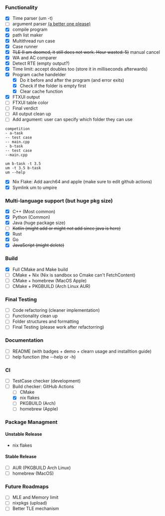 ### Functionality
- [x] Time parser (um -t)
- [ ] argument parser [(a better one please)](https://github.com/p-ranav/argparse)
- [x] compile program
- [x] path list maker
- [x] Multithread run case
- [x] Case runner
- [x] ~~TLE (I am doomed, it still does not work. Hour wasted: 5)~~ manual cancel
- [x] WA and AC comparer
- [x] Detect RTE (empty output?)
- [x] Time limit: accept doubles too (store it in milliseconds afterwards)
- [x] Program cache handelder
    - [x] Do it before and after the program (and error exits)
    - [x] Check if the folder is empty first 
    - [x] Clear cache function
- [x] FTXUI output
- [ ] FTXUI table color
- [ ] Final verdict
- [ ] All output clean up
- [ ] Add argument: user can specify which folder they can use
```
competition
- a-task
-- test case
-- main.cpp
- b-task
-- test case
--main.cpp

um b-task -t 3.5
um -t 3.5 b-task
um --help
```
- [x] Nix Flake: Add aarch64 and apple (make sure to edit github actions)
- [x] Symlink um to umpire 

### Multi-language support (but huge pkg size)
- [x] C++ (Most common)
- [x] Python (Common)
- [x] Java (huge package size)
- [ ] ~~Kotlin (might add or might not add since java is here)~~
- [x] Rust
- [x] Go
- [x] ~~JavaScript (might delete)~~

### Build
- [x] Full CMake and Make build
- [ ] CMake + Nix (Nix is sandbox so Cmake can't FetchContent)
- [ ] CMake + homebrew (MacOS Apple)
- [ ] CMake + PKGBUILD (Arch Linux AUR)

### Final Testing
- [ ] Code refactoring (cleaner implementation)
- [ ] Functionality clean up
- [ ] Folder structures and formatting
- [ ] Final Testing (please work after refactorring)

### Documentation
- [ ] README (with badges + demo + clearn usage and installtion guide)
- [ ] help function (the --help or -h)

### CI
- [ ] TestCase checker (development)
- [ ] Build checker: GitHub Actions
  - [ ] CMake
  - [x] nix flakes
  - [ ] PKGBUILD (Arch)
  - [ ] homebrew (Apple)

### Package Managment
#### Unstable Release
- nix flakes

#### Stable Release
- [ ] AUR (PKGBUILD Arch Linux) 
- [ ] homebrew (MacOS)

### Future Roadmaps
- [ ] MLE and Memory limit
- [ ] nixpkgs (upload)
- [ ] Better TLE mechanism
